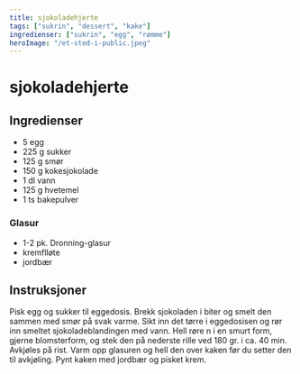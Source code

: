 ```yaml
---
title: sjokoladehjerte
tags: ["sukrin", "dessert", "kake"]
ingredienser: ["sukrin", "egg", "rømme"]
heroImage: "/et-sted-i-public.jpeg"
---
```


# sjokoladehjerte

## Ingredienser

- 5 egg
- 225 g sukker
- 125 g smør
- 150 g kokesjokolade
- 1 dl vann
- 125 g hvetemel
- 1 ts bakepulver

### Glasur

- 1-2 pk. Dronning-glasur
- kremflløte
- jordbær

## Instruksjoner

Pisk egg og sukker til eggedosis. Brekk sjokoladen i biter og smelt den sammen med smør på svak varme. Sikt inn det tørre i eggedosisen og rør inn smeltet sjokoladeblandingen med vann. Hell røre n i en smurt form, gjerne blomsterform, og stek den på nederste rille ved 180 gr. i ca. 40 min. Avkjøles på rist. Varm opp glasuren og hell den over kaken før du setter den til avkjøling. Pynt kaken med jordbær og pisket krem.
